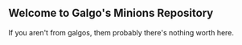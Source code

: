 ## Welcome to Galgo's Minions Repository

 If you aren't from galgos, them probably there's nothing worth here.


